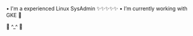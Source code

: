 • I'm a experienced Linux SysAdmin ✨✨✨✨✨
• I’m currently working with GKE 🌱
<!--- • 📫 You can reach me at andrei.nita@regnology.net --->
<!--- • 👀 --->
👋 ^_^ 👋
